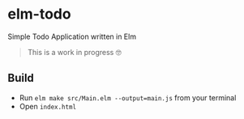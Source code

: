 # elm-todo
Simple Todo Application written in Elm

> This is a work in progress 🤓

## Build
- Run ```elm make src/Main.elm --output=main.js``` from your terminal
- Open `index.html`
